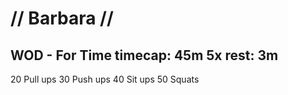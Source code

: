# // Barbara //

## WOD - For Time timecap: 45m 5x rest: 3m

20  Pull ups
30  Push ups
40  Sit ups
50  Squats
